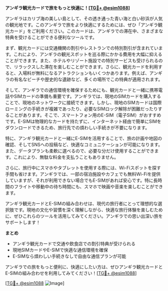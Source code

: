 **アンギラ観光カードで旅をもっと快適に！[[TG💪+ @esim1088](https://t.me/s/esim1088)]**

アンギラはカリブ海の美しい島として、その透き通った青い海と白い砂浜が人気の観光地です。このアンギラで旅をより快適にするためには、ぜひ「アンギラ観光カード」をご利用ください。このカードは、アンギラでの滞在中、さまざまな特典を受けることができる便利なツールです。

まず、観光カードには交通機関の割引やレストランでの特別割引が含まれています。これにより、アンギラの観光スポットを巡る際にかかる費用を大幅に抑えることができます。また、ホテルやリゾート施設での特別サービスも受けられるので、リラックスした滞在を楽しむことができます。さらに、観光カードを利用すると、入場料が無料になるアトラクションもいくつかあります。例えば、アンギラの有名なビーチや歴史的な遺跡など、多くの場所でこの特典が適用されます。

そして、アンギラでの通信環境を確保するためにも、観光カードと一緒に携帯電話やSIMカードの準備も重要です。アンギラでは、現地のSIMカードを購入することで、現地のネットワークに接続できます。しかし、現地のSIMカードは国際ローミングの手続きが複雑であったり、必要なSIMロック解除が困難だったりすることがあります。そこで、スマートフォン用のE-SIM（電子SIM）がおすすめです。E-SIMは物理的なカードを持たずに、インターネット経由で簡単にSIMをダウンロードできるため、旅行先での煩わしい手続きが不要になります。

特に、アンギラ観光カードと一緒にE-SIMを活用することで、旅の計画や地図の確認、そしてSNSへの投稿など、快適なコミュニケーションが可能になります。また、データプランも柔軟に選べるので、必要な分だけ使用することができます。これにより、無駄な料金を支払うこともありません。

さらに、旅行中にスマホやタブレットを使用する際には、Wi-Fiスポットを探す手間も省けます。アンギラでは、一部の宿泊施設やカフェでも無料Wi-Fiを提供していますが、それが利用できない場合でもE-SIMがあれば安心です。特に長時間のフライトや移動中の待ち時間にも、スマホで映画や音楽を楽しむことができます。

アンギラ観光カードとE-SIMの組み合わせは、現代の旅行者にとって理想的な選択肢です。現地の文化や習慣を深く理解しながら、快適な旅行体験を楽しむために、ぜひこれらのツールを活用してみてください。アンギラでの思い出深い旅をサポートします！

**まとめ**
- アンギラ観光カードで交通や飲食店での割引特典が受けられる
- 現地SIMカードやE-SIMで快適な通信環境を確保
- E-SIMなら煩わしい手続きなしで自由な通信プランが可能

アンギラでの旅をもっと便利に、快適にしたい方は、ぜひアンギラ観光カードとE-SIMの組み合わせを利用してみてください！[[TG💪+ @esim1088](https://t.me/s/esim1088)]

[[TG💪+ @esim1088](https://t.me/s/esim1088) ![Image](https://i.postimg.cc/Y0z9fWf4/image.png)]